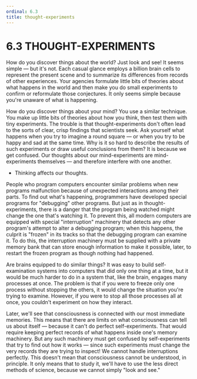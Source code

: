 ```yaml
---
ordinal: 6.3
title: thought-experiments
---
```


# 6.3 THOUGHT-EXPERIMENTS

How do you discover things about the world? Just look and see! It seems simple &mdash; but it's not. Each casual glance employs a billion brain cells to represent the present scene and to summarize its differences from records of other experiences. Your agencies formulate little bits of theories about what happens in the world and then make you do small experiments to confirm or reformulate those conjectures. It only seems simple because you're unaware of what is happening.

How do you discover things about your mind? You use a similar technique. You make up little bits of theories about how you think, then test them with tiny experiments. The trouble is that thought-experiments don't often lead to the sorts of clear, crisp findings that scientists seek. Ask yourself what happens when you try to imagine a round square &mdash; or when you try to be happy and sad at the same time. Why is it so hard to describe the results of such experiments or draw useful conclusions from them? It is because we get confused. Our thoughts about our mind-experiments are mind-experiments themselves &mdash; and therefore interfere with one another.

- Thinking affects our thoughts.

People who program computers encounter similar problems when new programs malfunction because of unexpected interactions among their parts. To find out what's happening, programmers have developed special programs for "debugging" other programs. But just as in thought-experiments, there is a danger that the program being watched might change the one that's watching it. To prevent this, all modern computers are equipped with special "interruption" machinery that detects any other program's attempt to alter a debugging program; when this happens, the culprit is "frozen" in its tracks so that the debugging program can examine it. To do this, the interruption machinery must be supplied with a private memory bank that can store enough information to make it possible, later, to restart the frozen program as though nothing had happened.

Are brains equipped to do similar things? It was easy to build self-examination systems into computers that did only one thing at a time, but it would be much harder to do in a system that, like the brain, engages many processes at once. The problem is that if you were to freeze only one process without stopping the others, it would change the situation you're trying to examine. However, if you were to stop all those processes all at once, you couldn't experiment on how they interact.

Later, we'll see that consciousness is connected with our most immediate memories. This means that there are limits on what consciousness can tell us about itself &mdash; because it can't do perfect self-experiments. That would require keeping perfect records of what happens inside one's memory machinery. But any such machinery must get confused by self-experiments that try to find out how it works &mdash; since such experiments must change the very records they are trying to inspect! We cannot handle interruptions perfectly. This doesn't mean that consciousness cannot be understood, in principle. It only means that to study it, we'll have to use the less direct methods of science, because we cannot simply "look and see."
